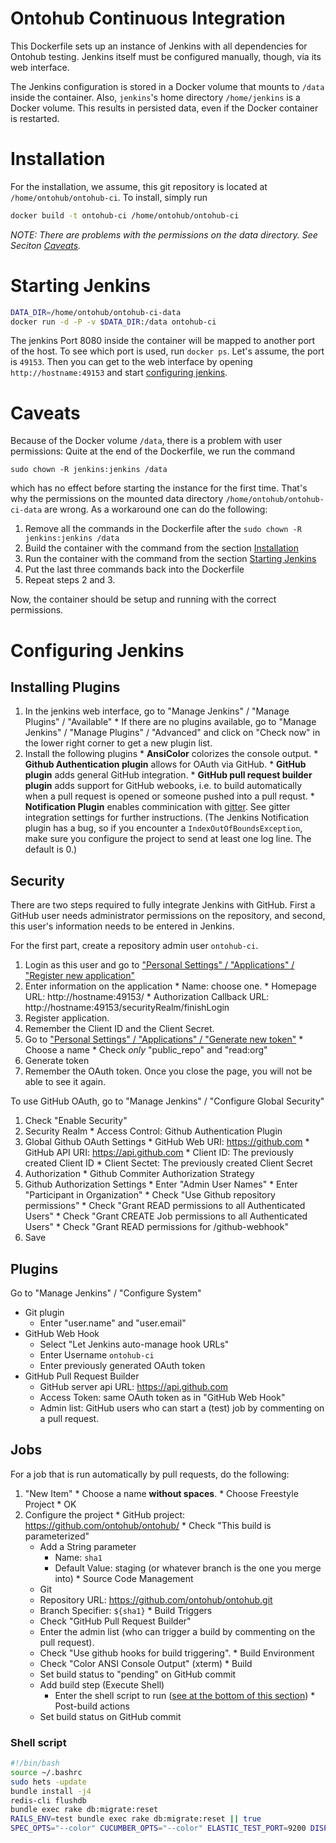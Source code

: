 # Ontohub Continuous Integration
This Dockerfile sets up an instance of Jenkins with all dependencies for Ontohub testing.
Jenkins itself must be configured manually, though, via its web interface.

The Jenkins configuration is stored in a Docker volume that mounts to `/data` inside the container.
Also, `jenkins`'s home directory `/home/jenkins` is a Docker volume. This results in persisted data, even if the Docker container is restarted.

# Installation
For the installation, we assume, this git repository is located at `/home/ontohub/ontohub-ci`. To install, simply run
```bash
docker build -t ontohub-ci /home/ontohub/ontohub-ci
```
*NOTE: There are problems with the permissions on the data directory. See Seciton [Caveats](#caveats).*

# Starting Jenkins
```bash
DATA_DIR=/home/ontohub/ontohub-ci-data
docker run -d -P -v $DATA_DIR:/data ontohub-ci
```
The jenkins Port 8080 inside the container will be mapped to another port of the host.
To see which port is used, run `docker ps`. Let's assume, the port is `49153`.
Then you can get to the web interface by opening `http://hostname:49153` and start [configuring jenkins](#configuring-jenkins).


# Caveats
Because of the Docker volume `/data`, there is a problem with user permissions:
Quite at the end of the Dockerfile, we run the command
```
sudo chown -R jenkins:jenkins /data
```
which has no effect before starting the instance for the first time. That's why the permissions on the mounted data directory `/home/ontohub/ontohub-ci-data` are wrong. As a workaround one can do the following:
  1. Remove all the commands in the Dockerfile after the `sudo chown -R jenkins:jenkins /data`
  2. Build the container with the command from the section [Installation](#installation)
  3. Run the container with the command from the section [Starting Jenkins](#starting-jenkins)
  4. Put the last three commands back into the Dockerfile
  5. Repeat steps 2 and 3.

Now, the container should be setup and running with the correct permissions.

# Configuring Jenkins
## Installing Plugins
  1. In the jenkins web interface, go to "Manage Jenkins" / "Manage Plugins" / "Available"
    * If there are no plugins available, go to "Manage Jenkins" / "Manage Plugins" / "Advanced" and click on "Check now" in the lower right corner to get a new plugin list.
  2. Install the following plugins
    * **AnsiColor** colorizes the console output.
    * **Github Authentication plugin** allows for OAuth via GitHub.
    * **GitHub plugin** adds general GitHub integration.
    * **GitHub pull request builder plugin** adds support for GitHub webooks, i.e. to build automatically when a pull request is opened or someone pushed into a pull requst.
    * **Notification Plugin** enables comminication with [gitter](https://gitter.im). See gitter integration settings for further instructions. (The Jenkins Notification plugin has a bug, so if you encounter a `IndexOutOfBoundsException`, make sure you configure the project to send at least one log line. The default is 0.)

## Security
There are two steps required to fully integrate Jenkins with GitHub.
First a GitHub user needs administrator permissions on the repository, and second, this user's information needs to be entered in Jenkins.

For the first part, create a repository admin user `ontohub-ci`.
  1. Login as this user and go to ["Personal Settings" / "Applications" / "Register new application"](https://github.com/settings/applications/new)
  2. Enter information on the application
    * Name: choose one.
    * Homepage URL: http://hostname:49153/
    * Authorization Callback URL: http://hostname:49153/securityRealm/finishLogin
  3. Register application.
  4. Remember the Client ID and the Client Secret.
  5. Go to ["Personal Settings" / "Applications" / "Generate new token"](https://github.com/settings/tokens/new)
    * Choose a name
    * Check *only* "public_repo" and "read:org"
  6. Generate token
  7. Remember the OAuth token. Once you close the page, you will not be able to see it again.

To use GitHub OAuth, go to "Manage Jenkins" / "Configure Global Security"
  1. Check "Enable Security"
  2. Security Realm
    * Access Control: Github Authentication Plugin
  3. Global Github OAuth Settings
    * GitHub Web URI: https://github.com
    * GitHub API URI: https://api.github.com
    * Client ID: The previously created Client ID
    * Client Sectet: The previously created Client Secret
  4. Authorization
    * Github Commiter Authorization Strategy
  5. Github Authorization Settings
    * Enter "Admin User Names"
    * Enter "Participant in Organization"
    * Check "Use Github repository permissions"
    * Check "Grant READ permissions to all Authenticated Users"
    * Check "Grant CREATE Job permissions to all Authenticated Users"
    * Check "Grant READ permissions for /github-webhook"
  6. Save

## Plugins
Go to "Manage Jenkins" / "Configure System"
  * Git plugin
    * Enter "user.name" and "user.email"
  * GitHub Web Hook
    * Select "Let Jenkins auto-manage hook URLs"
    * Enter Username `ontohub-ci`
    * Enter previously generated OAuth token
  * GitHub Pull Request Builder
    * GitHub server api URL: https://api.github.com
    * Access Token: same OAuth token as in "GitHub Web Hook"
    * Admin list: GitHub users who can start a (test) job by commenting on a pull request.

## Jobs
For a job that is run automatically by pull requests, do the following:
  1. "New Item"
    * Choose a name **without spaces**.
    * Choose Freestyle Project
    * OK
  2. Configure the project
    * GitHub project: https://github.com/ontohub/ontohub/
    * Check "This build is parameterized"
      * Add a String parameter
        * Name: `sha1`
        * Default Value: staging (or whatever branch is the one you merge into)
    * Source Code Management
      * Git
      * Repository URL: https://github.com/ontohub/ontohub.git
      * Branch Specifier: `${sha1}`
    * Build Triggers
      * Check "GitHub Pull Request Builder"
      * Enter the admin list (who can trigger a build by commenting on the pull request).
      * Check "Use github hooks for build triggering".
    * Build Environment
      * Check "Color ANSI Console Output" (xterm)
    * Build
      * Set build status to "pending" on GitHub commit
      * Add build step (Execute Shell)
        * Enter the shell script to run ([see at the bottom of this section](#shell-script))
    * Post-build actions
      * Set build status on GitHub commit

### Shell script
```bash
#!/bin/bash
source ~/.bashrc
sudo hets -update
bundle install -j4
redis-cli flushdb
bundle exec rake db:migrate:reset
RAILS_ENV=test bundle exec rake db:migrate:reset || true
SPEC_OPTS="--color" CUCUMBER_OPTS="--color" ELASTIC_TEST_PORT=9200 DISPLAY=localhost:1.0 xvfb-run bundle exec rake
```
